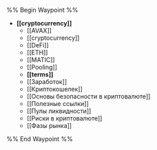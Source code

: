 %% Begin Waypoint %%
- **[[cryptocurrency]]**
	- [[AVAX]]
	- [[cryptocurrency]]
	- [[DeFi]]
	- [[ETH]]
	- [[MATIC]]
	- [[Pooling]]
	- **[[terms]]**
	- [[Заработок]]
	- [[Криптокошелек]]
	- [[Основы безопасности в криптовалюте]]
	- [[Полезные ссылки]]
	- [[Пулы ликвидности]]
	- [[Риски в криптовалюте]]
	- [[Фазы рынка]]

%% End Waypoint %%